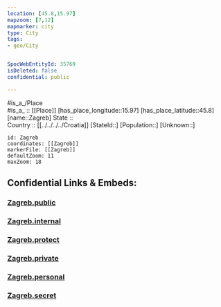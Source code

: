 ```yaml
---
location: [45.8,15.97] 
mapzoom: [7,12] 
mapmarker: city 
type: City
tags:
- geo/City


SpocWebEntityId: 35769
isDeleted: false
confidential: public

---
```

#is_a_/Place  
#is_a_ :: [[Place]] 
[has_place_longitude::15.97] 
[has_place_latitude::45.8] 
[name::Zagreb] 
State ::  
Country :: [[../../../../Croatia]] 
[StateId::] 
[Population::] 
[Unknown::] 


```leaflet
id: Zagreb
coordinates: [[Zagreb]] 
markerFile: [[Zagreb]] 
defaultZoom: 11 
maxZoom: 18
```


## Confidential Links & Embeds: 

### [Zagreb.public](/_public/\Earth\Continent\Europe\Europe~Central\Croatia\Counties\Grad_Zagreb\CityZagreb.public.md) 

### [Zagreb.internal](/_internal/\Earth\Continent\Europe\Europe~Central\Croatia\Counties\Grad_Zagreb\CityZagreb.internal.md) 

### [Zagreb.protect](/_protect/\Earth\Continent\Europe\Europe~Central\Croatia\Counties\Grad_Zagreb\CityZagreb.protect.md) 

### [Zagreb.private](/_private/\Earth\Continent\Europe\Europe~Central\Croatia\Counties\Grad_Zagreb\CityZagreb.private.md) 

### [Zagreb.personal](/_personal/\Earth\Continent\Europe\Europe~Central\Croatia\Counties\Grad_Zagreb\CityZagreb.personal.md) 

### [Zagreb.secret](/_secret/\Earth\Continent\Europe\Europe~Central\Croatia\Counties\Grad_Zagreb\CityZagreb.secret.md)

